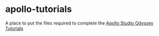 # apollo-tutorials

A place to put the files required to complete the [Apollo Studio Odyssey Tutorials](https://www.apollographql.com/tutorials/)


